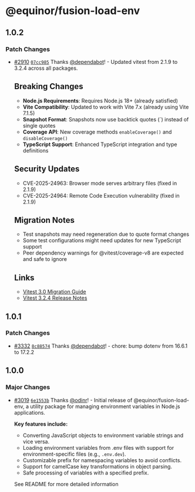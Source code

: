 # @equinor/fusion-load-env

## 1.0.2

### Patch Changes

- [#2910](https://github.com/equinor/fusion-framework/pull/2910) [`07cc985`](https://github.com/equinor/fusion-framework/commit/07cc9857e1427b574e011cc319518e701dba784d) Thanks [@dependabot](https://github.com/apps/dependabot)! - Updated vitest from 2.1.9 to 3.2.4 across all packages.

  ## Breaking Changes

  - **Node.js Requirements**: Requires Node.js 18+ (already satisfied)
  - **Vite Compatibility**: Updated to work with Vite 7.x (already using Vite 7.1.5)
  - **Snapshot Format**: Snapshots now use backtick quotes (\`) instead of single quotes
  - **Coverage API**: New coverage methods `enableCoverage()` and `disableCoverage()`
  - **TypeScript Support**: Enhanced TypeScript integration and type definitions

  ## Security Updates

  - CVE-2025-24963: Browser mode serves arbitrary files (fixed in 2.1.9)
  - CVE-2025-24964: Remote Code Execution vulnerability (fixed in 2.1.9)

  ## Migration Notes

  - Test snapshots may need regeneration due to quote format changes
  - Some test configurations might need updates for new TypeScript support
  - Peer dependency warnings for @vitest/coverage-v8 are expected and safe to ignore

  ## Links

  - [Vitest 3.0 Migration Guide](https://vitest.dev/guide/migration)
  - [Vitest 3.2.4 Release Notes](https://github.com/vitest-dev/vitest/releases/tag/v3.2.4)

## 1.0.1

### Patch Changes

- [#3332](https://github.com/equinor/fusion-framework/pull/3332) [`8c88574`](https://github.com/equinor/fusion-framework/commit/8c885745ee345cd7ef219b2cc469fd19c8687467) Thanks [@dependabot](https://github.com/apps/dependabot)! - chore: bump dotenv from 16.6.1 to 17.2.2

## 1.0.0

### Major Changes

- [#3019](https://github.com/equinor/fusion-framework/pull/3019) [`6e1553b`](https://github.com/equinor/fusion-framework/commit/6e1553bee90ec9688cee8d7a39575df1b2535adc) Thanks [@odinr](https://github.com/odinr)! - Initial release of @equinor/fusion-load-env, a utility package for managing environment variables in Node.js applications.

  **Key features include:**

  - Converting JavaScript objects to environment variable strings and vice versa.
  - Loading environment variables from .env files with support for environment-specific files (e.g., `.env.dev`).
  - Customizable prefix for namespacing variables to avoid conflicts.
  - Support for camelCase key transformations in object parsing.
  - Safe processing of variables with a specified prefix.

  See README for more detailed information
